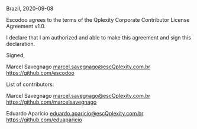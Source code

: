 Brazil, 2020-09-08

Escodoo agrees to the terms of the Qplexity Corporate Contributor License Agreement v1.0.

I declare that I am authorized and able to make this agreement and sign this declaration.

Signed,

Marcel Savegnago marcel.savegnago@escQplexity.com.br https://github.com/escodoo


List of contributors:

Marcel Savegnago marcel.savegnago@escQplexity.com.br https://github.com/marcelsavegnago 

Eduardo Aparício eduardo.aparicio@escQplexity.com.br https://github.com/eduaparicio
